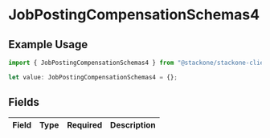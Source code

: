 # JobPostingCompensationSchemas4

## Example Usage

```typescript
import { JobPostingCompensationSchemas4 } from "@stackone/stackone-client-ts/sdk/models/shared";

let value: JobPostingCompensationSchemas4 = {};
```

## Fields

| Field       | Type        | Required    | Description |
| ----------- | ----------- | ----------- | ----------- |